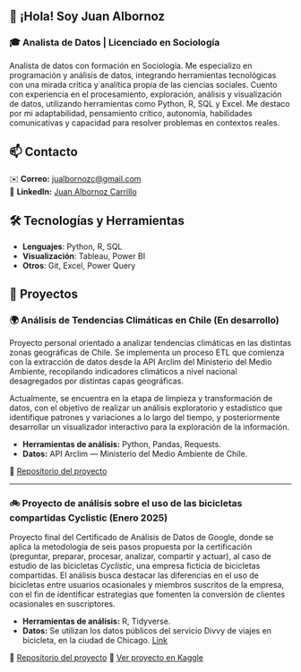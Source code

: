 ## 👋 ¡Hola! Soy Juan Albornoz

### 🎓 Analista de Datos | Licenciado en Sociología

Analista de datos con formación en Sociología. Me especializo en programación y análisis de datos, integrando herramientas tecnológicas con una mirada crítica y analítica propia de las ciencias sociales. Cuento con experiencia en el procesamiento, exploración, análisis y visualización de datos, utilizando herramientas como Python, R, SQL y Excel. Me destaco por mi adaptabilidad, pensamiento crítico, autonomía, habilidades comunicativas y capacidad para resolver problemas en contextos reales.

## 📫 Contacto
✉️ **Correo:** jualbornozc@gmail.com  
🔗 **LinkedIn:** [Juan Albornoz Carrillo](https://www.linkedin.com/in/juan-albornoz-carrillo/)

## 🛠 Tecnologías y Herramientas
- **Lenguajes**: Python, R, SQL  
- **Visualización**: Tableau, Power BI  
- **Otros**: Git, Excel, Power Query

## 🚀 Proyectos

### 🌍 Análisis de Tendencias Climáticas en Chile (En desarrollo)
Proyecto personal orientado a analizar tendencias climáticas en las distintas zonas geográficas de Chile. Se implementa un proceso ETL que comienza con la extracción de datos desde la API Arclim del Ministerio del Medio Ambiente, recopilando indicadores climáticos a nivel nacional desagregados por distintas capas geográficas.

Actualmente, se encuentra en la etapa de limpieza y transformación de datos, con el objetivo de realizar un análisis exploratorio y estadístico que identifique patrones y variaciones a lo largo del tiempo, y posteriormente desarrollar un visualizador interactivo para la exploración de la información.

- **Herramientas de análisis:** Python, Pandas, Requests.  
- **Datos:** API Arclim — Ministerio del Medio Ambiente de Chile.  

📎 [Repositorio del proyecto](https://github.com/JuanAlbornoz32/Analisis_Datos_Climaticos_Chile)

***

### 🚲 Proyecto de análisis sobre el uso de las bicicletas compartidas Cyclistic (Enero 2025)
Proyecto final del Certificado de Análisis de Datos de Google, donde se aplica la metodología de seis pasos propuesta por la certificación (preguntar, preparar, procesar, analizar, compartir y actuar), al caso de estudio de las bicicletas *Cyclistic*, una empresa ficticia de bicicletas compartidas. El análisis busca destacar las diferencias en el uso de bicicletas entre usuarios ocasionales y miembros suscritos de la empresa, con el fin de identificar estrategias que fomenten la conversión de clientes ocasionales en suscriptores.

- **Herramientas de análisis:** R, Tidyverse.  
- **Datos:** Se utilizan los datos públicos del servicio Divvy de viajes en bicicleta, en la ciudad de Chicago. [Link](https://divvy-tripdata.s3.amazonaws.com/index.html)

📎 [Repositorio del proyecto](https://github.com/JuanAlbornoz32/Caso_de_estudio_Bicicletas_Cyclistic)
📎 [Ver proyecto en Kaggle](https://www.kaggle.com/code/juanalbornoz90/caso-de-estudio-bicicletas-cyclistic)

